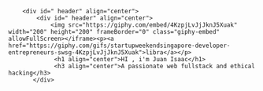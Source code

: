 
        <div id=" header" align="center">
            <div id=" header" align="center">
                <img src="https://giphy.com/embed/4KzpjLvJjJknJ5Xuak" width="200" height="200" frameBorder="0" class="giphy-embed" allowFullScreen></iframe><p><a href="https://giphy.com/gifs/startupweekendsingapore-developer-entrepreneurs-swsg-4KzpjLvJjJknJ5Xuak">libra</a></p>
                 <h1 align="center">HI , i'm Juan Isaac</h1>
                 <h3 align="center">A passionate web fullstack and ethical hacking</h3>
           </div>
